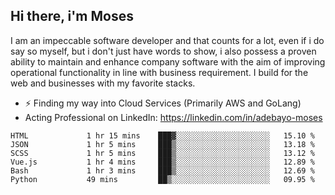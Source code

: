 ## Hi there, i'm Moses

I am an impeccable software developer and that counts for a lot, even if i do say so myself, but i don't just have words to show, i also possess a proven ability to maintain and enhance company software with the aim of improving operational functionality in line with business requirement. I build for the web and businesses with my favorite stacks.
- ⚡ Finding my way into Cloud Services (Primarily AWS and GoLang)
- Acting Professional on LinkedIn: https://linkedin.com/in/adebayo-moses

<!--START_SECTION:waka-->

```text
HTML             1 hr 15 mins    ███▓░░░░░░░░░░░░░░░░░░░░░   15.10 %
JSON             1 hr 5 mins     ███▒░░░░░░░░░░░░░░░░░░░░░   13.18 %
SCSS             1 hr 5 mins     ███▒░░░░░░░░░░░░░░░░░░░░░   13.12 %
Vue.js           1 hr 4 mins     ███▒░░░░░░░░░░░░░░░░░░░░░   12.89 %
Bash             1 hr 3 mins     ███▒░░░░░░░░░░░░░░░░░░░░░   12.69 %
Python           49 mins         ██▒░░░░░░░░░░░░░░░░░░░░░░   09.95 %
```

<!--END_SECTION:waka-->
